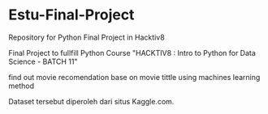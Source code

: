 # Estu-Final-Project
Repository for Python Final Project in Hacktiv8

Final Project to fullfill Python Course "HACKTIV8 : Intro to Python for Data Science - BATCH 11"

find out movie recomendation base on movie tittle using machines learning method

Dataset tersebut diperoleh dari situs Kaggle.com.

